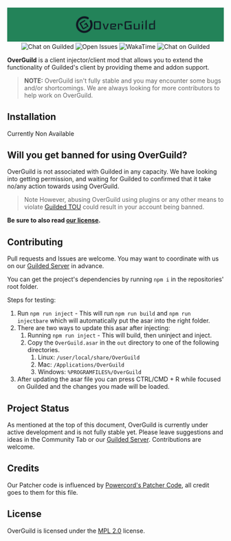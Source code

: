 <p align="center">
  <img src="https://raw.githubusercontent.com/exhausted-yami/OverGuild/main/logo/banner.png" alt="OverGuild Logo" />
  <a style="text-decoration:none" href="https://guilded.gg/OverGuild">
    <img src="https://img.shields.io/static/v1?label=Chat%20on&message=Guilded&style=flat-square&color=F5C400&logo=guilded&logoColor=white" alt="Chat on Guilded" />
  </a>
  <a style="text-decoration:none" href="https://github.com/exhausted-yami/OverGuild/issues">
    <img alt="Open Issues" src="https://img.shields.io/github/issues-raw/exhausted-yami/OverGuild?style=flat-square">
  </a>
  <a style="text-decoration:none" href="https://wakatime.com/badge/github/exhausted-yami/OverGuild">
    <img alt="WakaTime" src="https://wakatime.com/badge/github/exhausted-yami/OverGuild.svg">
  </a>
  <a style="text-decoration:none" href="https://guilded.gg/OverGuild">
    <img src="https://img.shields.io/static/v1?label=Looking%20for&message=Contributors&style=flat-square&color=orange" alt="Chat on Guilded" />
  </a>
</p>

**OverGuild** is a client injector/client mod that allows you to extend the functionality of Guilded's client by providing theme and addon support.

> **NOTE:** OverGuild isn't fully stable and you may encounter some bugs and/or shortcomings. We are always looking for more contributors to help work on OverGuild.

## Installation

Currently Non Available

## Will you get banned for using OverGuild?

OverGuild is not associated with Guilded in any capacity. We have looking into getting permission, and waiting for Guilded to confirmed that it take no/any action towards using OverGuild. 
> Note However, abusing OverGuild using plugins or any other means to violate [Guilded TOU](https://support.guilded.gg/hc/en-us/articles/360039728313-Terms-of-Use) could result in your account being banned.

**Be sure to also read [our license](https://github.com/OverGuild/OverGuild/blob/main/LICENSE).**

## Contributing

Pull requests and Issues are welcome. You may want to coordinate with us on our [Guilded Server](https://guilded.gg/OverGuild) in advance.

You can get the project's dependencies by running `npm i` in the repositories' root folder.

Steps for testing:
1. Run `npm run inject` - This will run `npm run build` and `npm run injectbare` which will automatically put the asar into the right folder.
2. There are two ways to update this asar after injecting:
   1. Running `npm run inject` - This will build, then uninject and inject.
   2. Copy the `OverGuild.asar` in the `out` directory to one of the following directories.
      1. Linux: `/user/local/share/OverGuild`
      2. Mac: `/Applications/OverGuild`
      3. Windows: `%PROGRAMFILES%/OverGuild`
3. After updating the asar file you can press CTRL/CMD + R while focused on Guilded and the changes you made will be loaded.

## Project Status

As mentioned at the top of this document, OverGuild is currently under active development and is not fully stable yet. Please leave suggestions and ideas in the Community Tab or our [Guilded Server](https://guilded.gg/OverGuild). Contributions are welcome.

## Credits

Our Patcher code is influenced by [Powercord's Patcher Code](https://github.com/powercord-org/powercord/blob/1bf24bf87b417d22851a77d1e009d25cba493818/src/patcher.js), all credit goes to them for this file.

## License

OverGuild is licensed under the [MPL 2.0](https://github.com/OverGuild/OverGuild/blob/main/LICENSE) license.
